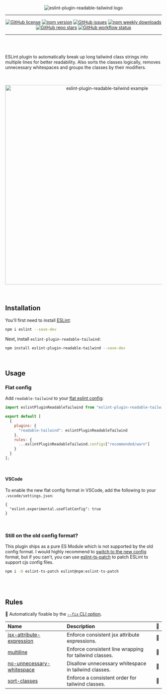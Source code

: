 <div align="center">
  <picture>
    <source media="(prefers-color-scheme: dark)" srcset="./assets/eslint-plugin-readable-tailwind-logo-dark.svg">
    <source media="(prefers-color-scheme: light)" srcset="./eslint-plugin-readable-tailwind-logo-light.svg">
    <img alt="eslint-plugin-readable-tailwind logo" src="./eslint-plugin-readable-tailwind-logo.svg">
  </picture>
</div>

---

<div align="center">

  [![GitHub license](https://img.shields.io/github/license/schoero/eslint-plugin-readable-tailwind?style=flat-square&labelColor=454c5c&color=00AD51)](https://github.com/schoero/eslint-plugin-readable-tailwind/blob/main/LICENSE)
  [![npm version](https://img.shields.io/npm/v/eslint-plugin-readable-tailwind?style=flat-square&labelColor=454c5c&color=00AD51)](https://www.npmjs.com/package/eslint-plugin-readable-tailwind?activeTab=versions)
  [![GitHub issues](https://img.shields.io/github/issues/schoero/eslint-plugin-readable-tailwind?style=flat-square&labelColor=454c5c&color=00AD51)](https://github.com/schoero/eslint-plugin-readable-tailwind/issues)
  [![npm weekly downloads](https://img.shields.io/npm/dw/eslint-plugin-readable-tailwind?style=flat-square&labelColor=454c5c&color=00AD51)](https://www.npmjs.com/package/eslint-plugin-readable-tailwind?activeTab=readme)
  [![GitHub repo stars](https://img.shields.io/github/stars/schoero/eslint-plugin-readable-tailwind?style=flat-square&labelColor=454c5c&color=00AD51)](https://github.com/schoero/eslint-plugin-readable-tailwind/stargazers)
  [![GitHub workflow status](https://img.shields.io/github/actions/workflow/status/schoero/eslint-plugin-readable-tailwind/ci.yml?event=push&style=flat-square&labelColor=454c5c&color=00AD51)](https://github.com/schoero/eslint-plugin-readable-tailwind/actions?query=workflow%3ACI)

</div>

---

<br/>
<br/>

ESLint plugin to automatically break up long tailwind class strings into multiple lines for better readability.
Also sorts the classes logically, removes unnecessary whitespaces and groups the classes by their modifiers.

<br/>
<br/>

<div align="center">
  <img alt="eslint-plugin-readable-tailwind example" width="640px" src="https://raw.githubusercontent.com/schoero/eslint-plugin-readable-tailwind/main/assets/eslint-plugin-readable-tailwind-example.png">
</div>

<br/>
<br/>

## Installation

You'll first need to install [ESLint](https://eslint.org/):

```sh
npm i eslint --save-dev
```

Next, install `eslint-plugin-readable-tailwind`:

```sh
npm install eslint-plugin-readable-tailwind --save-dev
```

<br/>

## Usage

### Flat config

Add `readable-tailwind` to your [flat eslint config](https://eslint.org/docs/latest/use/configure/configuration-files-new):

```js
import eslintPluginReadableTailwind from "eslint-plugin-readable-tailwind";

export default [
  {
    plugins: {
      "readable-tailwind": eslintPluginReadableTailwind
    },
    rules: {
      ...eslintPluginReadableTailwind.configs["recommended/warn"]
    }
  }
];
```

<br/>

#### VSCode

To enable the new flat config format in VSCode, add the following to your `.vscode/settings.json`:

```jsonc
{
  "eslint.experimental.useFlatConfig": true
}
```

<br/>

### Still on the old config format?

This plugin ships as a pure ES Module which is not supported by the old config format. I would highly recommend to [switch to the new config](https://eslint.org/docs/latest/use/configure/migration-guide) format, but if you can't, you can use [eslint-ts-patch](https://github.com/antfu/eslint-ts-patch) to patch ESLint to support cjs config files.

```sh
npm i -D eslint-ts-patch eslint@npm:eslint-ts-patch
```

<br/>
<br/>

## Rules

<!-- begin auto-generated rules list -->

🔧 Automatically fixable by the [`--fix` CLI option](https://eslint.org/docs/user-guide/command-line-interface#--fix).

| Name                                                                 | Description                                            | 🔧 |
| :------------------------------------------------------------------- | :----------------------------------------------------- | :- |
| [jsx-attribute-expression](docs/rules/jsx-attribute-expression.md)   | Enforce consistent jsx attribute expressions.          | 🔧 |
| [multiline](docs/rules/multiline.md)                                 | Enforce consistent line wrapping for tailwind classes. | 🔧 |
| [no-unnecessary-whitespace](docs/rules/no-unnecessary-whitespace.md) | Disallow unnecessary whitespace in tailwind classes.   | 🔧 |
| [sort-classes](docs/rules/sort-classes.md)                           | Enforce a consistent order for tailwind classes.       | 🔧 |

<!-- end auto-generated rules list -->

